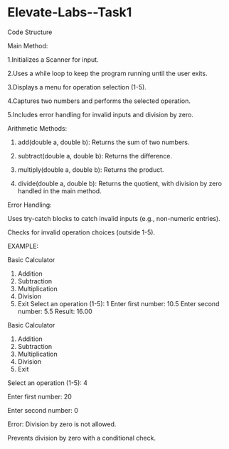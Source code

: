 # Elevate-Labs--Task1

Code Structure

Main Method:

1.Initializes a Scanner for input.

2.Uses a while loop to keep the program running until the user exits.

3.Displays a menu for operation selection (1-5).

4.Captures two numbers and performs the selected operation.

5.Includes error handling for invalid inputs and division by zero.

Arithmetic Methods:

1. add(double a, double b): Returns the sum of two numbers.

2. subtract(double a, double b): Returns the difference.

3. multiply(double a, double b): Returns the product.

4. divide(double a, double b): Returns the quotient, with division by zero handled in the main method.

Error Handling:

Uses try-catch blocks to catch invalid inputs (e.g., non-numeric entries).

Checks for invalid operation choices (outside 1-5).

EXAMPLE:

Basic Calculator
1. Addition
2. Subtraction
3. Multiplication
4. Division
5. Exit
Select an operation (1-5): 1
Enter first number: 10.5
Enter second number: 5.5
Result: 16.00

Basic Calculator
1. Addition
2. Subtraction
3. Multiplication
4. Division
5. Exit

Select an operation (1-5): 4

Enter first number: 20

Enter second number: 0

Error: Division by zero is not allowed.

Prevents division by zero with a conditional check.

